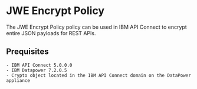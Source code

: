 # JWE Encrypt Policy
            
The JWE Encrypt Policy policy can be used in IBM API Connect to encrypt 
entire JSON payloads for REST APIs.

## Prequisites

    - IBM API Connect 5.0.0.0
    - IBM Datapower 7.2.0.5 
    - Crypto object located in the IBM API Connect domain on the DataPower appliance

```
